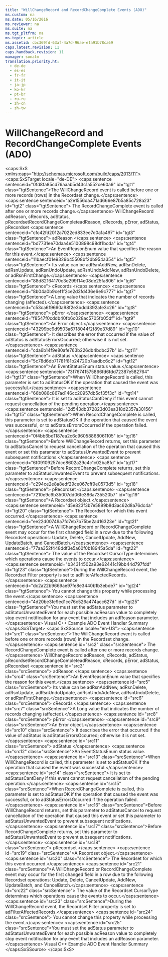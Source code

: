 ```yaml
---
title: "WillChangeRecord and RecordChangeComplete Events (ADO)"
ms.custom: na
ms.date: 05/16/2016
ms.reviewer: na
ms.suite: na
ms.tgt_pltfrm: na
ms.topic: article
ms.assetid: cbc369fd-63af-4a7d-96ae-efa91b78ca69
caps.latest.revision: 11
caps.handback.revision: 11
manager: sonalm
translation.priority.ht: 
  - de-de
  - es-es
  - fr-fr
  - it-it
  - ja-jp
  - ko-kr
  - pt-br
  - ru-ru
  - zh-cn
  - zh-tw
---
```

# WillChangeRecord and RecordChangeComplete Events (ADO)
<?xml version="1.0" encoding="utf-8"?>
<caps:SxS xmlns:caps="http://schemas.microsoft.com/build/caps/2013/11">
  <caps:SxSTarget locale="de-DE">
    <developerReferenceWithSyntaxDocument xsi:schemaLocation="http://ddue.schemas.microsoft.com/authoring/2003/5 http://dduestorage.blob.core.windows.net/ddueschema/developer.xsd" xmlns="http://ddue.schemas.microsoft.com/authoring/2003/5" xmlns:xlink="http://www.w3.org/1999/xlink" xmlns:xsi="http://www.w3.org/2001/XMLSchema-instance">
      <introduction>
        <para>
          <caps:sentence sentenceid="0fd8fa85cd76aaab5d43c1a552ce60a9" id="tgt1" class="tgtSentence">The <legacyBold>WillChangeRecord</legacyBold> event is called before one or more records (rows) in the <legacyLink xlink:href="ede1415f-c3df-4cc5-a05b-2576b2b84b60">Recordset</legacyLink> change.</caps:sentence>
          <caps:sentence sentenceid="a2e1556da471ad666e87b5a85c728a23" id="tgt2" class="tgtSentence"> The <legacyBold>RecordChangeComplete</legacyBold> event is called after one or more records change.</caps:sentence>
        </para>
      </introduction>
      <syntaxSection>
        <legacySyntax>
          <legacyBold>WillChangeRecord</legacyBold>
          <parameterReference>adReason</parameterReference>, <parameterReference>cRecords</parameterReference>, <parameterReference>adStatus</parameterReference>, <parameterReference>pRecordset</parameterReference><legacyBold>RecordChangeComplete</legacyBold><parameterReference>adReason</parameterReference>, <parameterReference>cRecords</parameterReference>, <parameterReference>pError</parameterReference>, <parameterReference>adStatus</parameterReference>, <parameterReference>pRecordset</parameterReference></legacySyntax>
      </syntaxSection>
      <parameters>
        <content>
          <definitionTable>
            <definedTerm>
              <caps:sentence sentenceid="cfc42fd2012a7022ed833ee7d0a1a497" id="tgt3" class="tgtSentence"> <legacyItalic>adReason</legacyItalic> </caps:sentence>
            </definedTerm>
            <definition>
              <para>
                <caps:sentence sentenceid="bd7731ee70daa4e5100898c98df1bcda" id="tgt4" class="tgtSentence">An <legacyLink xlink:href="7d4a5496-ec2d-4936-b36a-7049a82be4b4">EventReasonEnum</legacyLink> value that specifies the reason for this event.</caps:sentence>
                <caps:sentence sentenceid="11baecf01e9329b45508bf2db954a354" id="tgt5" class="tgtSentence"> Its value can be <legacyBold>adRsnAddNew</legacyBold>, <legacyBold>adRsnDelete</legacyBold>, <legacyBold>adRsnUpdate</legacyBold>, <legacyBold>adRsnUndoUpdate</legacyBold>, <legacyBold>adRsnUndoAddNew</legacyBold>, <legacyBold>adRsnUndoDelete</legacyBold>, or <legacyBold>adRsnFirstChange</legacyBold>.</caps:sentence>
              </para>
            </definition>
            <definedTerm>
              <caps:sentence sentenceid="88d82164170c3e299f14e08de25fa806" id="tgt6" class="tgtSentence"> <legacyItalic>cRecords</legacyItalic> </caps:sentence>
            </definedTerm>
            <definition>
              <para>
                <caps:sentence sentenceid="8b04a0b9cef1f2ce2d3fd436e6e9c777" id="tgt7" class="tgtSentence">A <languageKeyword>Long</languageKeyword> value that indicates the number of records changing (affected).</caps:sentence>
              </para>
            </definition>
            <definedTerm>
              <caps:sentence sentenceid="c53ca6f9660a98f2e3bddd392afe3c26" id="tgt8" class="tgtSentence"> <legacyItalic>pError</legacyItalic> </caps:sentence>
            </definedTerm>
            <definition>
              <para>
                <caps:sentence sentenceid="f8547f0cddb40fb6c028ac5705fb05df" id="tgt9" class="tgtSentence">An <legacyLink xlink:href="a175d453-fa55-4f49-9ede-a26d83177919">Error</legacyLink> object.</caps:sentence>
                <caps:sentence sentenceid="43299bc9d9503a6718044f2f89e37d89" id="tgt10" class="tgtSentence"> It describes the error that occurred if the value of <legacyItalic>adStatus</legacyItalic> is <legacyBold>adStatusErrorsOccurred</legacyBold>; otherwise it is not set.</caps:sentence>
              </para>
            </definition>
            <definedTerm>
              <caps:sentence sentenceid="cda6b14f9e80afe763b226db4bdbc27b" id="tgt11" class="tgtSentence"> <legacyItalic>adStatus</legacyItalic> </caps:sentence>
            </definedTerm>
            <definition>
              <para>
                <caps:sentence sentenceid="5c78d6db71781f81b24720b7aadbc6c2" id="tgt12" class="tgtSentence">An <legacyLink xlink:href="ebfd4cda-4017-4873-9d28-38b1c7db12a8">EventStatusEnum</legacyLink> status value.</caps:sentence>
              </para>
              <para>
                <caps:sentence sentenceid="73f76741575866fd6fdd72387e582764" id="tgt13" class="tgtSentence">When <legacyBold>WillChangeRecord</legacyBold> is called, this parameter is set to <legacyBold>adStatusOK </legacyBold>if the operation that caused the event was successful.</caps:sentence>
                <caps:sentence sentenceid="66b086c867ad146cc20957db5cf35f3c" id="tgt14" class="tgtSentence"> It is set to <legacyBold>adStatusCantDeny</legacyBold> if this event cannot request cancellation of the pending operation.</caps:sentence>
              </para>
              <para>
                <caps:sentence sentenceid="2d543db372823d03ea318d2357a30156" id="tgt15" class="tgtSentence">When <legacyBold>RecordChangeComplete</legacyBold> is called, this parameter is set to <legacyBold>adStatusOK</legacyBold> if the operation that caused the event was successful, or to <legacyBold>adStatusErrorsOccurred</legacyBold> if the operation failed.</caps:sentence>
              </para>
              <para>
                <caps:sentence sentenceid="0f4bb6bd1187ea2c6c96058868061105" id="tgt16" class="tgtSentence">Before <legacyBold>WillChangeRecord</legacyBold> returns, set this parameter to <legacyBold>adStatusCancel</legacyBold> to request cancellation of the operation that caused this event or set this parameter to <legacyBold>adStatusUnwantedEvent</legacyBold> to prevent subsequent notifications.</caps:sentence>
              </para>
              <para>
                <caps:sentence sentenceid="6f09109257dce8602a29c4c1c02ba8fd" id="tgt17" class="tgtSentence">Before <legacyBold>RecordChangeComplete</legacyBold> returns, set this parameter to <legacyBold>adStatusUnwantedEvent</legacyBold> to prevent subsequent notifications.</caps:sentence>
              </para>
            </definition>
            <definedTerm>
              <caps:sentence sentenceid="c294ce2e8a8edf29ce067cff9e0573d5" id="tgt18" class="tgtSentence"> <legacyItalic>pRecordset</legacyItalic> </caps:sentence>
            </definedTerm>
            <definition>
              <para>
                <caps:sentence sentenceid="7210e9c9b35007dd06fe386a735520b7" id="tgt19" class="tgtSentence">A <legacyBold>Recordset</legacyBold> object.</caps:sentence>
                <caps:sentence sentenceid="d5e823f3b7e5899b8d3ac62d8a76dc4a" id="tgt20" class="tgtSentence"> The <legacyBold>Recordset</legacyBold> for which this event occurred.</caps:sentence>
              </para>
            </definition>
          </definitionTable>
        </content>
      </parameters>
      <languageReferenceRemarks>
        <content>
          <para>
            <caps:sentence sentenceid="ee22d00749a7fd7eb7b75be2ad16323e" id="tgt21" class="tgtSentence">A <legacyBold>WillChangeRecord</legacyBold> or <legacyBold>RecordChangeComplete</legacyBold> event may occur for the first changed field in a row due to the following <legacyBold>Recordset</legacyBold> operations: <legacyLink xlink:href="6b2a9c31-1a7e-40db-8a53-30720d0f6cc1">Update</legacyLink>, <legacyLink xlink:href="1eb9209c-602c-4507-b0c2-6527a599b67d">Delete</legacyLink>, <legacyLink xlink:href="eaa856cc-c786-462e-890c-c896261b1741">CancelUpdate</legacyLink>, <legacyLink xlink:href="a9f54be9-5763-45d0-a6eb-09981b03bc08">AddNew</legacyLink>, <legacyLink xlink:href="23f9314c-b027-4a51-aeae-50caa2977740">UpdateBatch</legacyLink>, and <legacyLink xlink:href="dbdc2574-e44e-4d95-b03d-4a5d9e9adf3c">CancelBatch</legacyLink>.</caps:sentence>
            <caps:sentence sentenceid="77aa352f448ddf3e5a60f0b18945a5da" id="tgt22" class="tgtSentence"> The value of the <legacyBold>Recordset</legacyBold> <legacyLink xlink:href="b62c66ca-58d5-430e-9257-eb38c65e48c2">CursorType</legacyLink> determines which operations cause the events to occur.</caps:sentence>
          </para>
          <para>
            <caps:sentence sentenceid="b34314502a93e62441c19bb44d797fdd" id="tgt23" class="tgtSentence">During the <legacyBold>WillChangeRecord</legacyBold> event, the <legacyBold>Recordset</legacyBold> <legacyLink xlink:href="80263a7a-5d21-45d1-84fc-34b7a9be4c22">Filter</legacyLink> property is set to <legacyBold>adFilterAffectedRecords</legacyBold>.</caps:sentence>
            <caps:sentence sentenceid="dc2a22b9669ae97fe8e3440b1b3ebde7" id="tgt24" class="tgtSentence"> You cannot change this property while processing the event.</caps:sentence>
          </para>
          <para>
            <caps:sentence sentenceid="4d20be3fe9ed1ce76c526a474acc627d" id="tgt25" class="tgtSentence">You must set the <legacyBold>adStatus</legacyBold> parameter to <legacyBold>adStatusUnwantedEvent</legacyBold> for each possible <legacyBold>adReason</legacyBold> value to completely stop event notification for any event that includes an <legacyBold>adReason</legacyBold> parameter.</caps:sentence>
          </para>
        </content>
      </languageReferenceRemarks>
      <relatedTopics>
        <link xlink:href="29530153-b963-4a7c-8665-2335f1d604a8">Visual C++ Example</link>
        <link xlink:href="b34f4472-5e04-4a2c-ab64-38d6eca31a69">ADO Event Handler Summary</link>
      </relatedTopics>
    </developerReferenceWithSyntaxDocument>
  </caps:SxSTarget>
  <caps:SxSSource locale="en-US">
    <developerReferenceWithSyntaxDocument xsi:schemaLocation="http://ddue.schemas.microsoft.com/authoring/2003/5 http://dduestorage.blob.core.windows.net/ddueschema/developer.xsd" xmlns="http://ddue.schemas.microsoft.com/authoring/2003/5" xmlns:xlink="http://www.w3.org/1999/xlink" xmlns:xsi="http://www.w3.org/2001/XMLSchema-instance">
      <introduction>
        <para>
          <caps:sentence id="src1" class="srcSentence">The <legacyBold>WillChangeRecord</legacyBold> event is called before one or more records (rows) in the <legacyLink xlink:href="ede1415f-c3df-4cc5-a05b-2576b2b84b60">Recordset</legacyLink> change.</caps:sentence>
          <caps:sentence id="src2" class="srcSentence"> The <legacyBold>RecordChangeComplete</legacyBold> event is called after one or more records change.</caps:sentence>
        </para>
      </introduction>
      <syntaxSection>
        <legacySyntax>
          <legacyBold>WillChangeRecord</legacyBold>
          <parameterReference>adReason</parameterReference>, <parameterReference>cRecords</parameterReference>, <parameterReference>adStatus</parameterReference>, <parameterReference>pRecordset</parameterReference><legacyBold>RecordChangeComplete</legacyBold><parameterReference>adReason</parameterReference>, <parameterReference>cRecords</parameterReference>, <parameterReference>pError</parameterReference>, <parameterReference>adStatus</parameterReference>, <parameterReference>pRecordset</parameterReference></legacySyntax>
      </syntaxSection>
      <parameters>
        <content>
          <definitionTable>
            <definedTerm>
              <caps:sentence id="src3" class="srcSentence"> <legacyItalic>adReason</legacyItalic> </caps:sentence>
            </definedTerm>
            <definition>
              <para>
                <caps:sentence id="src4" class="srcSentence">An <legacyLink xlink:href="7d4a5496-ec2d-4936-b36a-7049a82be4b4">EventReasonEnum</legacyLink> value that specifies the reason for this event.</caps:sentence>
                <caps:sentence id="src5" class="srcSentence"> Its value can be <legacyBold>adRsnAddNew</legacyBold>, <legacyBold>adRsnDelete</legacyBold>, <legacyBold>adRsnUpdate</legacyBold>, <legacyBold>adRsnUndoUpdate</legacyBold>, <legacyBold>adRsnUndoAddNew</legacyBold>, <legacyBold>adRsnUndoDelete</legacyBold>, or <legacyBold>adRsnFirstChange</legacyBold>.</caps:sentence>
              </para>
            </definition>
            <definedTerm>
              <caps:sentence id="src6" class="srcSentence"> <legacyItalic>cRecords</legacyItalic> </caps:sentence>
            </definedTerm>
            <definition>
              <para>
                <caps:sentence id="src7" class="srcSentence">A <languageKeyword>Long</languageKeyword> value that indicates the number of records changing (affected).</caps:sentence>
              </para>
            </definition>
            <definedTerm>
              <caps:sentence id="src8" class="srcSentence"> <legacyItalic>pError</legacyItalic> </caps:sentence>
            </definedTerm>
            <definition>
              <para>
                <caps:sentence id="src9" class="srcSentence">An <legacyLink xlink:href="a175d453-fa55-4f49-9ede-a26d83177919">Error</legacyLink> object.</caps:sentence>
                <caps:sentence id="src10" class="srcSentence"> It describes the error that occurred if the value of <legacyItalic>adStatus</legacyItalic> is <legacyBold>adStatusErrorsOccurred</legacyBold>; otherwise it is not set.</caps:sentence>
              </para>
            </definition>
            <definedTerm>
              <caps:sentence id="src11" class="srcSentence"> <legacyItalic>adStatus</legacyItalic> </caps:sentence>
            </definedTerm>
            <definition>
              <para>
                <caps:sentence id="src12" class="srcSentence">An <legacyLink xlink:href="ebfd4cda-4017-4873-9d28-38b1c7db12a8">EventStatusEnum</legacyLink> status value.</caps:sentence>
              </para>
              <para>
                <caps:sentence id="src13" class="srcSentence">When <legacyBold>WillChangeRecord</legacyBold> is called, this parameter is set to <legacyBold>adStatusOK </legacyBold>if the operation that caused the event was successful.</caps:sentence>
                <caps:sentence id="src14" class="srcSentence"> It is set to <legacyBold>adStatusCantDeny</legacyBold> if this event cannot request cancellation of the pending operation.</caps:sentence>
              </para>
              <para>
                <caps:sentence id="src15" class="srcSentence">When <legacyBold>RecordChangeComplete</legacyBold> is called, this parameter is set to <legacyBold>adStatusOK</legacyBold> if the operation that caused the event was successful, or to <legacyBold>adStatusErrorsOccurred</legacyBold> if the operation failed.</caps:sentence>
              </para>
              <para>
                <caps:sentence id="src16" class="srcSentence">Before <legacyBold>WillChangeRecord</legacyBold> returns, set this parameter to <legacyBold>adStatusCancel</legacyBold> to request cancellation of the operation that caused this event or set this parameter to <legacyBold>adStatusUnwantedEvent</legacyBold> to prevent subsequent notifications.</caps:sentence>
              </para>
              <para>
                <caps:sentence id="src17" class="srcSentence">Before <legacyBold>RecordChangeComplete</legacyBold> returns, set this parameter to <legacyBold>adStatusUnwantedEvent</legacyBold> to prevent subsequent notifications.</caps:sentence>
              </para>
            </definition>
            <definedTerm>
              <caps:sentence id="src18" class="srcSentence"> <legacyItalic>pRecordset</legacyItalic> </caps:sentence>
            </definedTerm>
            <definition>
              <para>
                <caps:sentence id="src19" class="srcSentence">A <legacyBold>Recordset</legacyBold> object.</caps:sentence>
                <caps:sentence id="src20" class="srcSentence"> The <legacyBold>Recordset</legacyBold> for which this event occurred.</caps:sentence>
              </para>
            </definition>
          </definitionTable>
        </content>
      </parameters>
      <languageReferenceRemarks>
        <content>
          <para>
            <caps:sentence id="src21" class="srcSentence">A <legacyBold>WillChangeRecord</legacyBold> or <legacyBold>RecordChangeComplete</legacyBold> event may occur for the first changed field in a row due to the following <legacyBold>Recordset</legacyBold> operations: <legacyLink xlink:href="6b2a9c31-1a7e-40db-8a53-30720d0f6cc1">Update</legacyLink>, <legacyLink xlink:href="1eb9209c-602c-4507-b0c2-6527a599b67d">Delete</legacyLink>, <legacyLink xlink:href="eaa856cc-c786-462e-890c-c896261b1741">CancelUpdate</legacyLink>, <legacyLink xlink:href="a9f54be9-5763-45d0-a6eb-09981b03bc08">AddNew</legacyLink>, <legacyLink xlink:href="23f9314c-b027-4a51-aeae-50caa2977740">UpdateBatch</legacyLink>, and <legacyLink xlink:href="dbdc2574-e44e-4d95-b03d-4a5d9e9adf3c">CancelBatch</legacyLink>.</caps:sentence>
            <caps:sentence id="src22" class="srcSentence"> The value of the <legacyBold>Recordset</legacyBold> <legacyLink xlink:href="b62c66ca-58d5-430e-9257-eb38c65e48c2">CursorType</legacyLink> determines which operations cause the events to occur.</caps:sentence>
          </para>
          <para>
            <caps:sentence id="src23" class="srcSentence">During the <legacyBold>WillChangeRecord</legacyBold> event, the <legacyBold>Recordset</legacyBold> <legacyLink xlink:href="80263a7a-5d21-45d1-84fc-34b7a9be4c22">Filter</legacyLink> property is set to <legacyBold>adFilterAffectedRecords</legacyBold>.</caps:sentence>
            <caps:sentence id="src24" class="srcSentence"> You cannot change this property while processing the event.</caps:sentence>
          </para>
          <para>
            <caps:sentence id="src25" class="srcSentence">You must set the <legacyBold>adStatus</legacyBold> parameter to <legacyBold>adStatusUnwantedEvent</legacyBold> for each possible <legacyBold>adReason</legacyBold> value to completely stop event notification for any event that includes an <legacyBold>adReason</legacyBold> parameter.</caps:sentence>
          </para>
        </content>
      </languageReferenceRemarks>
      <relatedTopics>
        <link xlink:href="29530153-b963-4a7c-8665-2335f1d604a8">Visual C++ Example</link>
        <link xlink:href="b34f4472-5e04-4a2c-ab64-38d6eca31a69">ADO Event Handler Summary</link>
      </relatedTopics>
    </developerReferenceWithSyntaxDocument>
  </caps:SxSSource>
</caps:SxS>